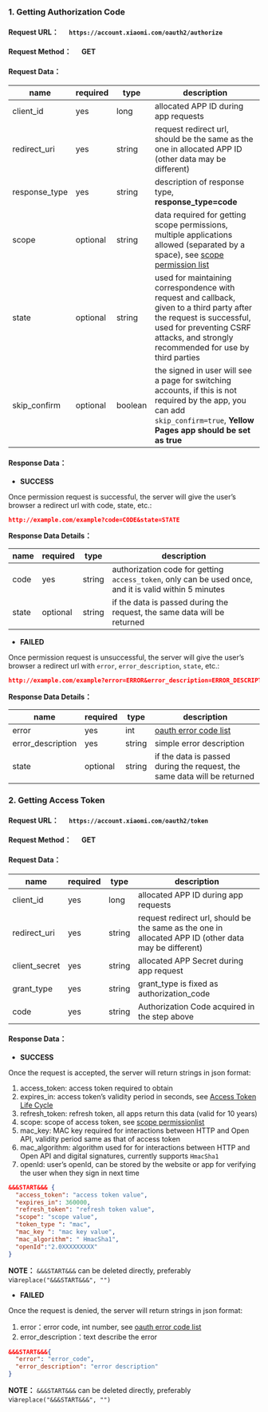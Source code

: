 ### __1. Getting Authorization Code__

#### Request URL： &emsp; `https://account.xiaomi.com/oauth2/authorize`
#### __Request Method：__ &emsp; GET
#### __Request Data：__

name | required | type | description
---|--- | --- | ---
client_id | yes | long | allocated ​APP ID​ during app requests
redirect_uri | yes | string | request redirect url, should be the same as the one in allocated APP ID (other data may be different)
response_type | yes | string | description of response type, __response_type=code__
scope | optional | string | data required for getting scope permissions, multiple applications allowed (separated by a space), see [scope permission list](scope-list.html)
state | optional | string | used for maintaining correspondence with request and callback, given to a third party after the request is successful, used for preventing CSRF attacks, and strongly recommended for use by third parties
skip_confirm | optional | boolean | the signed in user will see a page for switching accounts, if this is not required by the app, you can add `skip_confirm=true`, __Yellow Pages app should be set as true__

#### __Response Data：__

- __SUCCESS__

Once permission request is successful, the server will give the user’s browser a redirect url with code, state, etc.:

```json
http://example.com/example?code=CODE&state=STATE
```

__Response Data Details：__

name | required | type | description
--- | --- | --- | ---
code | yes | string | authorization code for getting `access_token`, only can be used once, and it is valid within 5 minutes
state | optional | string | if the data is passed during the request, the same data will be returned

- __FAILED__

Once permission request is unsuccessful, the server will give the user’s browser a redirect url with `error`, `error_description`, `state`, etc.:

```json
http://example.com/example?error=ERROR&error_description=ERROR_DESCRIPTION&state=STATE
```

__Response Data Details：__

name | required | type | description
--- | --- | --- | ---
error | yes | int | [oauth error code list](error-code/)
error_description | yes | string | simple error description
state | optional | string | if the data is passed during the request, the same data will be returned

### __2. Getting Access Token__

#### __Request URL：__ &emsp; `https://account.xiaomi.com/oauth2/token`
#### __Request Method：__ &emsp; GET
#### __Request Data：__

name | required | type | description
---|--- | --- | ---
client_id | yes | long | allocated ​APP ID​ during app requests
redirect_uri | yes | string | request redirect url, should be the same as the one in allocated APP ID (other data may be different)
client_secret | yes | string | allocated APP Secret during app request
grant_type | yes | string | grant_type is fixed as authorization_code
code | yes | string | Authorization Code acquired in the step above

#### __Response Data：__

- __SUCCESS__

Once the request is accepted, the server will return strings in json format:

1. access_token: access token required to obtain
2. expires_in: access token’s validity period in seconds, see [Access Token Life Cycle](access-token-life-cycle/)
3. refresh_token: refresh token, all apps return this data (valid for 10 years)
4. scope: scope of access token, see [scope permission​ list](scopes/)
5. mac_key: MAC key required for interactions between HTTP and Open API, validity period same as that of access token
6. mac_algorithm: algorithm used for for interactions between HTTP and Open API and digital signatures, currently supports `HmacSha1`
7. openId: user’s openId, can be stored by the website or app for verifying the user when they sign in next time

```json
&&&START&&& {
  "access_token": "access token value",
  "expires_in": 360000,
  "refresh_token": "refresh token value",
  "scope": "scope value",
  "token_type ": "mac",
  "mac_key ": "mac key value",
  "mac_algorithm": " HmacSha1",
  "openId":"2.0XXXXXXXXX"
}
```

__NOTE：__ `&&&​START​&&&`  can be deleted directly, preferably via`replace("&&&START&&&", "")`

- __FAILED__

Once the request is denied, the server will return strings in json format:

1. error：error code, int number, see ​[oauth error code list](error-code.html)
2. error_description：text describe the error

```json
&&&START&&&{
  "error": "error_code",
  "error_description": "error description"
}
```

__NOTE：__ `&&&​START​&&&`  can be deleted directly, preferably via`replace("&&&START&&&", "")`
